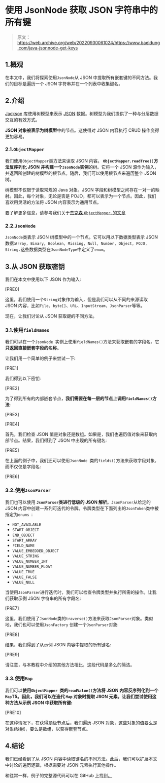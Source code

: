 # 使用 JsonNode 获取 JSON 字符串中的所有键

> 原文：<https://web.archive.org/web/20220930061024/https://www.baeldung.com/java-jsonnode-get-keys>

## 1.概观

在本文中，我们将探索使用`JsonNode`从 JSON 中提取所有嵌套键的不同方法。我们的目标是遍历一个 JSON 字符串并在一个列表中收集键名。

## 2.介绍

[Jackson](/web/20220524024809/https://www.baeldung.com/jackson) 库使用树模型来表示 [JSON](/web/20220524024809/https://www.baeldung.com/java-json) 数据。树模型为我们提供了一种与分层数据交互的有效方式。

**JSON 对象被表示为树模型**中的节点。这使得对 JSON 内容执行 CRUD 操作变得更加容易。

### 2.1.`ObjectMapper`

我们使用`ObjectMapper`类方法来读取 JSON 内容。 **`ObjectMapper.readTree()`方法反序列化 JSON 并构建一个`JsonNode`实例**的树。它将一个 JSON 源作为输入，并返回所创建的树模型的根节点。随后，我们可以使用根节点来遍历整个 JSON 树。

树模型不仅限于读取常规的 Java 对象。JSON 字段和树模型之间存在一对一的映射。因此，每个对象，无论是否是 POJO，都可以表示为一个节点。因此，我们喜欢用灵活的方法将 JSON 内容表示为通用节点。

要了解更多信息，请参考我们关于[杰克森 `ObjectMapper.`的文章](/web/20220524024809/https://www.baeldung.com/jackson-object-mapper-tutorial)

### 2.2.`JsonNode`

`JsonNode`类表示 JSON 树模型中的一个节点。它可以用以下数据类型表示 JSON 数据:`Array, Binary, Boolean, Missing, Null, Number, Object, POJO, String.`这些数据类型在`JsonNodeType`中定义了`enum`。

## 3.从 JSON 获取密钥

我们在本文中使用以下 JSON 作为输入:

[PRE0]

这里，我们使用一个`String`对象作为输入，但是我们可以从不同的来源读取 JSON 内容，比如`File`、`byte[]`、`URL`、`InputStream`、`JsonParser`等等。

现在，让我们讨论从 JSON 获取键的不同方法。

### 3.1.使用`fieldNames`

我们可以在一个`JsonNode `实例上使用`fieldNames()`方法来获取嵌套的字段名。它**只返回直接嵌套字段的名称**。

让我们用一个简单的例子来尝试一下:

[PRE1]

我们得到以下密钥:

[PRE2]

为了得到所有的内部嵌套节点，**我们需要在每一层的节点上调用`fieldNames()`方法**:

[PRE3]

[PRE4]

首先，我们检查 JSON 值是对象还是数组。如果是，我们也遍历值对象来获取内部节点。结果，我们得到了 JSON 中出现的所有键名:

[PRE5]

在上面的例子中，我们还可以使用`JsonNode `类的`fields()`方法来获取字段对象，而不仅仅是字段名:

[PRE6]

### 3.2.使用`JsonParser`

我们也可以使用 **`JsonParser`类进行低级的 JSON 解析**。`JsonParser`从给定的 JSON 内容中创建一系列可迭代的令牌。令牌类型在下面列出的`JsonToken`类中被指定为`enums `:

*   `NOT_AVAILABLE`
*   `START_OBJECT`
*   `END_OBJECT`
*   `START_ARRAY`
*   `FIELD_NAME`
*   `VALUE_EMBEDDED_OBJECT`
*   `VALUE_STRING`
*   `VALUE_NUMBER_INT`
*   `VALUE_NUMBER_FLOAT`
*   `VALUE_TRUE`
*   `VALUE_FALSE`
*   `VALUE_NULL`

当使用`JsonParser`进行迭代时，我们可以检查令牌类型并执行所需的操作。让我们获取示例 JSON 字符串的所有字段名:

[PRE7]

这里，我们使用了`JsonNode`类的`traverse()`方法来获取`JsonParser`对象。类似地，我们也可以使用`JsonFactory` 创建一个`JsonParser`对象:

[PRE8]

结果，我们得到了从示例 JSON 内容中提取的所有键名:

[PRE9]

请注意，与本教程中介绍的其他方法相比，这段代码是多么的简洁。

### 3.3.使用`Map`

我们可以**使用`ObjectMapper `类的`readValue()`方法将 JSON 内容反序列化到一个`Map`T5。因此，我们可以在迭代 `Map` 对象时提取 JSON 元素。让我们尝试使用这种方法从示例 JSON 中获取所有键:**

[PRE10]

在这种情况下，在获得顶级节点后，我们遍历 JSON 对象，这些对象的值要么是对象(映射)，要么是数组，以获得嵌套节点。

## 4.结论

我们已经看到了从 JSON 内容中读取键名的不同方法。此后，我们可以扩展本文中讨论的遍历逻辑，根据需要对 JSON 元素执行其他操作。

和往常一样，例子的完整源代码可以在 GitHub 上找到[。](https://web.archive.org/web/20220524024809/https://github.com/eugenp/tutorials/tree/master/jackson-modules/jackson)